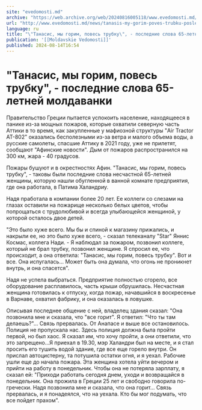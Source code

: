 ```yaml
---
site: "evedomosti.md"
archive: "https://web.archive.org/web/20240816005118/www.evedomosti.md/news/tanasis-my-gorim-poves-trubku-poslednie-slova-65-letnej-mold"
url: "http://www.evedomosti.md/news/tanasis-my-gorim-poves-trubku-poslednie-slova-65-letnej-mold"
language: ru
title: "\"Танасис, мы горим, повесь трубку\", - последние слова 65-летней молдаванки"
publication: '[[Moldavskie Vedomosti]]'
published: 2024-08-14T16:54
---
```


# "Танасис, мы горим, повесь трубку", - последние слова 65-летней молдаванки

Правительство Греции пытается успокоить население, находящееся в панике из-за мощных пожаров, которые охватили северную часть Аттики в то время, как закупленные у мафиозной структуры "Air Tractor AT-802" оказались бесполезными из-за ветра и малого объема воды, а русские самолеты, спасшие Аттику в 2021 году, уже не прилетят, сообщают "Афинские новости". Дым от пожаров распространился на 300 км, жара - 40 градусов.

Пожары бушуют и в окрестностях Афин. "Танасис, мы горим, повесь трубку", - таковы были последние слова несчастной 65-летней женщины, которую нашли обугленной в ванной комнате предприятия, где она работала, в Патима Халандриу.

Надя пработала в компании более 20 лет. Ее коллеги со слезами на глазах оставили на пожарище несколько белых цветов, чтобы попрощаться с трудолюбивой и всегда улыбающейся женщиной, у которой осталось двое детей.

"Это было хуже всего. Мы бы и спиной к магазину прижались, и накрыли ее, но это было хуже всего, - сказал телеканалу "Star" Яннис Космас, коллега Нади. - Я наблюдал за пожаром, позвонил коллеге, который не брал трубку, позвонил женщине. Я спросил ее, что происходит, а она ответила: "Танасис, мы горим, повесь трубку". Вот и все. Она испугалась... Может быть она думала, что огонь не проникнет внутрь, и она спасется".

Надя не успела выбраться. Предприятие полностью сгорело, все оборудование расплавилось, часть крыши обрушилась. Несчастная женщина готовилась к отпуску, когда пожар, начавшийся в воскресенье в Варнаве, охватил фабрику, и она оказалась в ловушке.

Описывая последнее общение с ней, владелец здания сказал: "Она позвонила мне и сказала, что "все горит". Я ответил: "Что ты там делаешь?"... Связь прервалась. От Анапасе и выше все остановилось. Полиция не пропускала нас. Здесь полиция должна была пройти первой, но был хаос. Я сказал им, что хочу пройти, а они ответили, что это запрещено...Я приехал в 19.30, мэр Халандри был на месте, и я стал просить его тушить водой здание, где все еще горело внутри. Он прислал автоцистерну, та потушила остатки огня, и я уехал. Рабочие ушли еще до начала пожара. Эта женщина хотела уйти вечером и прийти на работу в понедельник. Чтобы она не потеряла зарплату, я сказал ей: "Приходи работать сегодня днем, уходи и возвращайся в понедельник. Она прожила в Греции 25 лет и свободно говорила по-гречески. Надя позвонила мне и сказала, что она горит… Связь прервалась, и я понадеялся, что на уехала. Кто бы мог подумать, что все пойдет прахом".
